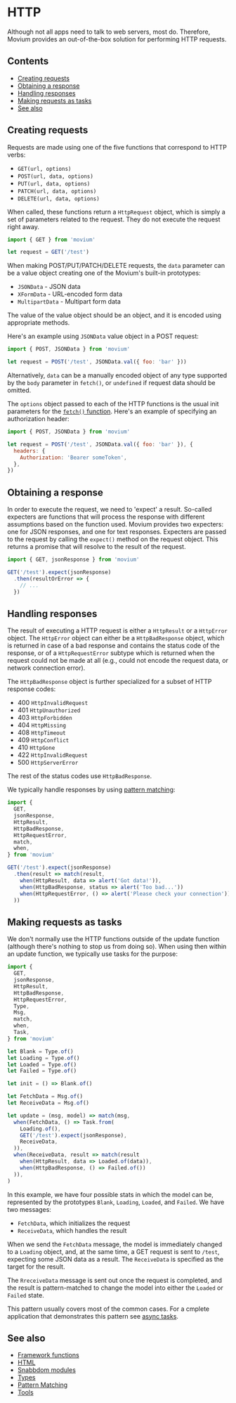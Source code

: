 # HTTP

Although not all apps need to talk to web servers, most do. Therefore, Movium
provides an out-of-the-box solution for performing HTTP requests.

## Contents

<!-- vim-markdown-toc GFM -->

* [Creating requests](#creating-requests)
* [Obtaining a response](#obtaining-a-response)
* [Handling responses](#handling-responses)
* [Making requests as tasks](#making-requests-as-tasks)
* [See also](#see-also)

<!-- vim-markdown-toc -->

## Creating requests

Requests are made using one of the five functions that correspond to HTTP
verbs:

- `GET(url, options)`
- `POST(url, data, options)`
- `PUT(url, data, options)`
- `PATCH(url, data, options)`
- `DELETE(url, data, options)`

When called, these functions return a `HttpRequest` object, which is simply a
set of parameters related to the request. They do not execute the request right
away.

```javascript
import { GET } from 'movium'

let request = GET('/test')
```

When making POST/PUT/PATCH/DELETE requests, the `data` parameter can be a
value object creating one of the Movium's built-in prototypes:

- `JSONData` - JSON data
- `XFormData` - URL-encoded form data
- `MultipartData` - Multipart form data

The value of the value object should be an object, and it is encoded using
appropriate methods.

Here's an example using `JSONData` value object in a POST request:

```javascript
import { POST, JSONData } from 'movium'

let request = POST('/test', JSONData.val({ foo: 'bar' }))
```

Alternatively, `data` can be a manually encoded object of any type supported by 
the `body` parameter in `fetch()`, or `undefined` if request data should be 
omitted.

The `options` object passed to each of the HTTP functions is the usual init
parameters for the [`fetch()` function](https://mzl.la/3i1tv48). Here's an
example of specifying an authorization header:

```javascript
import { POST, JSONData } from 'movium'

let request = POST('/test', JSONData.val({ foo: 'bar' }), {
  headers: {
    Authorization: 'Bearer someToken',
  },
})
```

## Obtaining a response

In order to execute the request, we need to 'expect' a result. So-called
expecters are functions that will process the response with different 
assumptions based on the function used. Movium provides two expecters: one for
JSON responses, and one for text responses. Expecters are passed to the 
request by calling the `expect()` method on the request object. This returns a
promise that will resolve to the result of the request.

```javascript
import { GET, jsonResponse } from 'movium'

GET('/test').expect(jsonResponse)
  .then(resultOrError => {
    // ...
  })
```

## Handling responses

The result of executing a HTTP request is either a `HttpResult` or a
`HttpError` object. The `HttpError` object can either be a `HttpBadResponse`
object, which is returned in case of a bad response and contains the status 
code of the response, or of a `HttpRequestError` subtype which is returned 
when the request could not be made at all (e.g., could not encode the request 
data, or network connection error).

The `HttpBadResponse` object is further specialized for a subset of HTTP
response codes:

- 400 `HttpInvalidRequest`
- 401 `HttpUnauthorized`
- 403 `HttpForbidden`
- 404 `HttpMissing`
- 408 `HttpTimeout`
- 409 `HttpConflict`
- 410 `HttpGone`
- 422 `HttpInvalidRequest`
- 500 `HttpServerError`

The rest of the status codes use `HttpBadResponse`.

We typically handle responses by using [pattern
matching](./pattern-matching.md):

```javascript
import { 
  GET, 
  jsonResponse, 
  HttpResult, 
  HttpBadResponse, 
  HttpRequestError,
  match, 
  when,
} from 'movium'

GET('/test').expect(jsonResponse)
  .then(result => match(result,
    when(HttpResult, data => alert('Got data!')),
    when(HttpBadResponse, status => alert('Too bad...'))
    when(HttpRequestError, () => alert('Please check your connection'))
  ))
```

## Making requests as tasks

We don't normally use the HTTP functions outside of the update function
(although there's nothing to stop us from doing so). When using then within
an update function, we typically use tasks for the purpose:

```javascript
import { 
  GET, 
  jsonResponse, 
  HttpResult, 
  HttpBadResponse, 
  HttpRequestError,
  Type,
  Msg,
  match, 
  when,
  Task,
} from 'movium'

let Blank = Type.of()
let Loading = Type.of()
let Loaded = Type.of()
let Failed = Type.of()

let init = () => Blank.of()

let FetchData = Msg.of()
let ReceiveData = Msg.of()

let update = (msg, model) => match(msg,
  when(FetchData, () => Task.from(
    Loading.of(),
    GET('/test').expect(jsonResponse),
    ReceiveData,
  )),
  when(ReceiveData, result => match(result
    when(HttpResult, data => Loaded.of(data)),
    when(HttpBadResponse, () => Failed.of())
  )),
)
```

In this example, we have four possible stats in which the model can be,
represented by the prototypes `Blank`, `Loading`, `Loaded`, and `Failed`. We
have two messages:

- `FetchData`, which initializes the request
- `ReceiveData`, which handles the result

When we send the `FetchData` message, the model is immediately changed to a
`Loading` object, and, at the same time, a GET request is sent to `/test`,
expecting some JSON data as a result. The `ReceiveData` is specified as the
target for the result.

The `RreceiveData` message is sent out once the request is completed, and the
result is pattern-matched to change the model into either the `Loaded` or
`Failed` state.

This pattern usually covers most of the common cases. For a cmplete application
that demonstrates this pattern see [async tasks](../guides/async-tasks.md).

## See also

- [Framework functions](./framework-functions.md)
- [HTML](./html.md)
- [Snabbdom modules]('./snabbdom-modules.md')
- [Types](./types.md)
- [Pattern Matching](./pattern-matching.md)
- [Tools](./tools.md)
